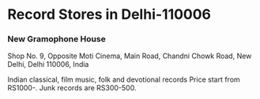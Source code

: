 # Record Stores in Delhi-110006

### New Gramophone House

Shop No. 9, Opposite Moti Cinema, Main Road, Chandni Chowk Road, New Delhi, Delhi 110006, India

Indian classical, film music, folk and devotional records
Price start from RS1000-. Junk records are RS300-500.

